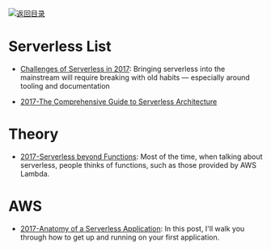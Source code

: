 [![返回目录](https://user-images.githubusercontent.com/5803001/38079637-ff0abcf0-3371-11e8-9b76-ad651620afc7.jpg)](https://github.com/wxyyxc1992/Awesome-Lists)

# Serverless List

- [Challenges of Serverless in 2017](https://read.acloud.guru/challenges-of-serverless-in-2017-1086275165ec#.s7q05y9z6): Bringing serverless into the mainstream will require breaking with old habits — especially around tooling and documentation

* [2017-The Comprehensive Guide to Serverless Architecture](https://www.simform.com/serverless-architecture-guide/)

# Theory

- [2017-Serverless beyond Functions](https://medium.com/cloud-academy-inc/serverless-beyond-functions-cd81ee4c6b8d): Most of the time, when talking about serverless, people thinks of functions, such as those provided by AWS Lambda.

# AWS

- [2017-Anatomy of a Serverless Application](https://serverless.com/blog/anatomy-of-a-serverless-app/): In this post, I'll walk you through how to get up and running on your first application.
